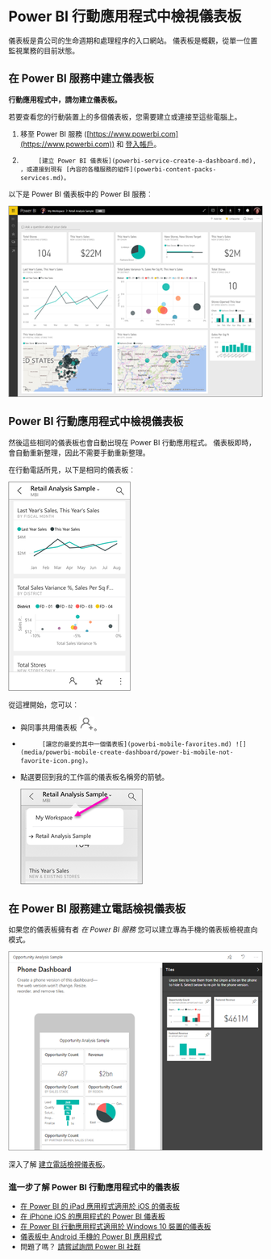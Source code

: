 <properties 
   pageTitle="Power BI 行動應用程式中檢視儀表板"
   description="您建立或連接至 Power BI 服務中的儀表板。 然後您可以在 Power BI 行動應用程式中檢視它們。"
   services="powerbi" 
   documentationCenter="" 
   authors="maggiesMSFT" 
   manager="mblythe" 
   backup=""
   editor=""
   tags=""
   qualityFocus="complete"
   qualityDate="07/08/2016"/>
 
<tags
   ms.service="powerbi"
   ms.devlang="NA"
   ms.topic="article"
   ms.tgt_pltfrm="NA"
   ms.workload="powerbi"
   ms.date="10/03/2016"
   ms.author="maggies"/>
# Power BI 行動應用程式中檢視儀表板

儀表板是貴公司的生命週期和處理程序的入口網站。 儀表板是概觀，從單一位置監視業務的目前狀態。

## 在 Power BI 服務中建立儀表板
**行動應用程式中，請勿建立儀表板。** 

若要查看您的行動裝置上的多個儀表板，您需要建立或連接至這些電腦上。 

1. 移至 Power BI 服務 ([https://www.powerbi.com](https://www.powerbi.com)) 和 [登入帳戶](powerbi-service-self-service-signup-for-power-bi.md)。

2. 
            [建立 Power BI 儀表板](powerbi-service-create-a-dashboard.md), ，或連接到現有 [內容的各種服務的組件](powerbi-content-packs-services.md)。

以下是 Power BI 儀表板中的 Power BI 服務︰

![](media/powerbi-mobile-create-dashboard/power-bi-service-dashboard-sm.png)


## Power BI 行動應用程式中檢視儀表板

然後這些相同的儀表板也會自動出現在 Power BI 行動應用程式。 儀表板即時，會自動重新整理，因此不需要手動重新整理。

在行動電話所見，以下是相同的儀表板︰

![](media/powerbi-mobile-create-dashboard/power-bi-iphone-dashboard.png)

從這裡開始，您可以︰

- 與同事共用儀表板 ![](media/powerbi-mobile-create-dashboard/PBI_Andr_InviteIcon.png)。
- 
            [讓您的最愛的其中一個儀表板](powerbi-mobile-favorites.md) ![](media/powerbi-mobile-create-dashboard/power-bi-mobile-not-favorite-icon.png)。
- 點選要回到我的工作區的儀表板名稱旁的箭號。

    ![](media/powerbi-mobile-create-dashboard/power-bi-iphone-dashboard-breadcrumb.png)

## 在 Power BI 服務建立電話檢視儀表板

如果您的儀表板擁有者 *在 Power BI 服務* 您可以建立專為手機的儀表板檢視直向模式。 

![](media/powerbi-mobile-create-dashboard/power-bi-phone-dashboard-in-progress.png)

深入了解 [建立電話檢視儀表板](powerbi-service-create-dashboard-phone-view.md)。


### 進一步了解 Power BI 行動應用程式中的儀表板
- [在 Power BI 的 iPad 應用程式適用於 iOS 的儀表板](powerbi-mobile-dashboards-on-the-ipad-app.md)
- [在 iPhone iOS 的應用程式的 Power BI 儀表板](powerbi-mobile-dashboards-in-the-iphone-app.md)
- [在 Power BI 行動應用程式適用於 Windows 10 裝置的儀表板](powerbi-mobile-dashboards-in-the-win10phone-app.md)
- [儀表板中 Android 手機的 Power BI 應用程式](powerbi-mobile-dashboards-in-the-android-app.md)
- 問題了嗎？ [請嘗試詢問 Power BI 社群](http://community.powerbi.com/)